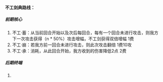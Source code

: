 #### 不工剑典路线：
##### 前期核心
1. 不工·蓄：从当前回合开始以及次后每回合，每有一个回合未进行攻击，则我方下一次攻击获得（n * 50%）攻击增幅，不工剑获得双倍增幅 1费
2. 不工·崩：若我方前一回合未进行攻击，则此次攻击翻倍 1费10攻
3. 不工·承：消耗，从此回合开始，我方收到的伤害降低2点 2费
##### 后期终端
1. 

